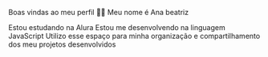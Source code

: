 Boas vindas ao meu perfil 💙💙
Meu nome é Ana beatriz

Estou estudando na Alura
Estou me desenvolvendo na linguagem JavaScript
Utilizo esse espaço para minha organização e compartilhamento dos meu projetos desenvolvidos
